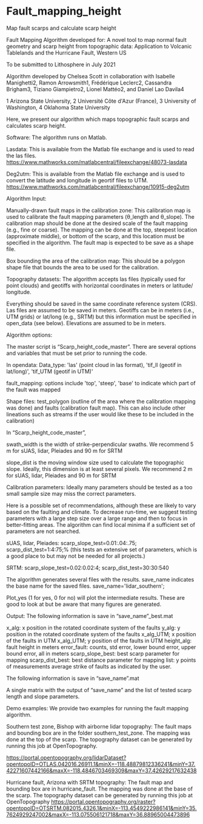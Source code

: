 # Fault_mapping_height
Map fault scarps and calculate scarp height 

Fault Mapping Algorithm developed for: A novel tool to map normal fault geometry and scarp height from topographic data: Application to Volcanic Tablelands and the Hurricane Fault, Western US

To be submitted to Lithosphere in July 2021

Algorithm developed by Chelsea Scott in collaboration with Isabelle Manighetti2, Ramon Arrowsmith1, Frédérique Leclerc2, Cassandra Brigham3, Tiziano Giampietro2, Lionel Mattéo2, and Daniel Lao Davila4 

1 Arizona State University, 2 Université Côte d'Azur (France), 3 University of Washington, 4 Oklahoma State University

Here, we present our algorithm which maps topographic fault scarps and calculates scarp height. 

Software: 
The algorithm runs on Matlab. 

Lasdata: This is available from the Matlab file exchange and is used to read the las files.  https://www.mathworks.com/matlabcentral/fileexchange/48073-lasdata

Deg2utm: This is available from the Matlab file exchange and is used to convert the latitude and longitude in geortif files to UTM.  https://www.mathworks.com/matlabcentral/fileexchange/10915-deg2utm

Algorithm Input: 

Manually-drawn fault maps in the calibration zone: This calibration map is used to calibrate the fault mapping parameters (θ_length  and θ_slope). The calibration map should be done at the desired scale of the fault mapping (e.g., fine or coarse). The mapping can be done at the top, steepest location (approximate middle), or bottom of the scarp, and this location must be specified in the algorithm. The fault map is expected to be save as a shape file.  

Box bounding the area of the calibration map: This should be a polygon shape file that bounds the area to be used for the calibration. 

Topography datasets: The algorithm accepts las files (typically used for point clouds) and geotiffs with horizontal coordinates in meters or latitude/ longitude.  

Everything should be saved in the same coordinate reference system (CRS). Las files are assumed to be saved in meters. Geotiffs can be in meters (i.e., UTM grids) or lat/long (e.g., SRTM) but this information must be specified in open_data (see below). Elevations are assumed to be in meters. 

Algorithm options: 

The master script is “Scarp_height_code_master”. There are several options and variables that must be set prior to running the code. 

In opendata: 
Data_type: 'las' (point cloud in las format), 'tif_ll (geotif in lat/long)', 'tif_UTM (geotif in UTM)' 

fault_mapping: options include 'top', 'steep', 'base' to indicate which part of the fault was mapped 

Shape files: test_polygon (outline of the area where the calibration mapping was done) and faults (calibration fault map). This can also include other lineations such as streams if the user would like these to be included in the calibration) 

In “Scarp_height_code_master”, 

swath_width is the width of strike-perpendicular swaths. We recommend 5 m for sUAS, lidar, Pleiades and  90 m for SRTM

slope_dist is the moving window size used to calculate the topographic slope. Ideally, this dimension is at least several pixels. We recommend 2 m for sUAS, lidar, Pleiades and  90 m for SRTM

Calibration parameters: Ideally many parameters should be tested as a too small sample size may miss the correct parameters. 

Here is a possible set of recommendations, although these are likely to vary based on the faulting and climate. To decrease run-time, we suggest testing parameters with a large step size over a large range and then to focus in better-fitting areas. The algorithm can find local minima if a sufficient set of parameters are not searched. 

sUAS, lidar, Pleiades: scarp_slope_test=0.01:.04:.75; scarp_dist_test=1:4:75;% (this tests an extensive set of parameters, which is a good place to but may not be needed for all projects.) 

SRTM: scarp_slope_test=0.02:0.02:4; scarp_dist_test=30:30:540

The algorithm generates several files with the results. save_name indicates the base name for the saved files. 
save_name='lidar_southern';

Plot_yes (1 for yes, 0 for no) will plot the intermediate results. These are good to look at but be aware that many figures are generated. 


Output: The following information is save in “save_name”_best.mat 

x_alg: x position in the rotated coordinate system of the faults
y_alg: y position in the rotated coordinate system of the faults
x_alg_UTM; x position of the faults in UTM 
x_alg_UTM; y position of the faults in UTM 
height_alg: fault height in meters
error_fault: counts, std error, lower bound error, upper bound error, all in meters
scarp_slope_best: best scarp parameter for mapping 
scarp_dist_best: best distance parameter for mapping
list: y points of measurements
average strike of faults as indicated by the user. 

The following information is save in “save_name”.mat 

A single matrix with the output of “save_name” and the list of tested scarp length and slope parameters. 

Demo examples: 
We provide two examples for running the fault mapping algorithm. 

Southern test zone, Bishop with airborne lidar topography: The fault maps and bounding box are in the folder southern_test_zone. The mapping was done at the top of the scarp. The topography dataset can be generated by running this job at OpenTopography. 

https://portal.opentopography.org/lidarDataset?opentopoID=OTLAS.042016.26911.1&minX=-118.48879812336241&minY=37.42271607442166&maxX=-118.4846703469309&maxY=37.42629217632438

Hurricane fault, Arizona with SRTM topography: 
The fault map and bounding box are in hurricane_fault. The mapping was done at the base of the scarp. The topography dataset can be generated by running this job at OpenTopography https://portal.opentopography.org/raster?opentopoID=OTSRTM.082015.4326.1&minX=-113.4549222986141&minY=35.7624929247002&maxX=-113.075506121718&maxY=36.88965004473896
